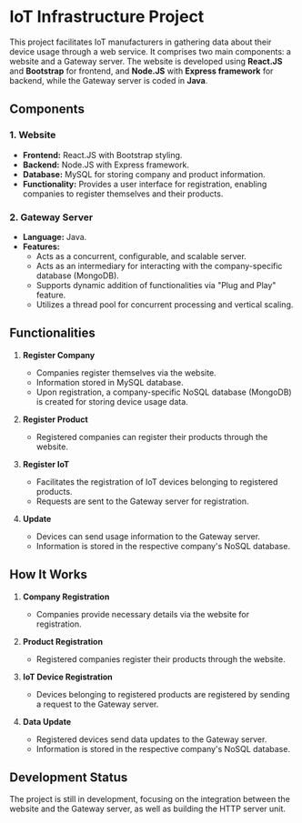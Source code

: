 # IoT Infrastructure Project

This project facilitates IoT manufacturers in gathering data about their device usage through a web service. It comprises two main components: a website and a Gateway server. The website is developed using **React.JS** and **Bootstrap** for frontend, and **Node.JS** with **Express framework** for backend, while the Gateway server is coded in **Java**.

## Components

### 1. Website

- **Frontend:** React.JS with Bootstrap styling.
- **Backend:** Node.JS with Express framework.
- **Database:** MySQL for storing company and product information.
- **Functionality:** Provides a user interface for registration, enabling companies to register themselves and their products.

### 2. Gateway Server

- **Language:** Java.
- **Features:**
  - Acts as a concurrent, configurable, and scalable server.
  - Acts as an intermediary for interacting with the company-specific database (MongoDB).
  - Supports dynamic addition of functionalities via "Plug and Play" feature.
  - Utilizes a thread pool for concurrent processing and vertical scaling.

## Functionalities

1. **Register Company**
   - Companies register themselves via the website.
   - Information stored in MySQL database.
   - Upon registration, a company-specific NoSQL database (MongoDB) is created for storing device usage data.

2. **Register Product**
   - Registered companies can register their products through the website.

3. **Register IoT**
   - Facilitates the registration of IoT devices belonging to registered products.
   - Requests are sent to the Gateway server for registration.

4. **Update**
   - Devices can send usage information to the Gateway server.
   - Information is stored in the respective company's NoSQL database.

## How It Works

1. **Company Registration**
   - Companies provide necessary details via the website for registration.

2. **Product Registration**
   - Registered companies register their products through the website.

3. **IoT Device Registration**
   - Devices belonging to registered products are registered by sending a request to the Gateway server.

4. **Data Update**
   - Registered devices send data updates to the Gateway server.
   - Information is stored in the respective company's NoSQL database.

## Development Status

The project is still in development, focusing on the integration between the website and the Gateway server, as well as building the HTTP server unit.
